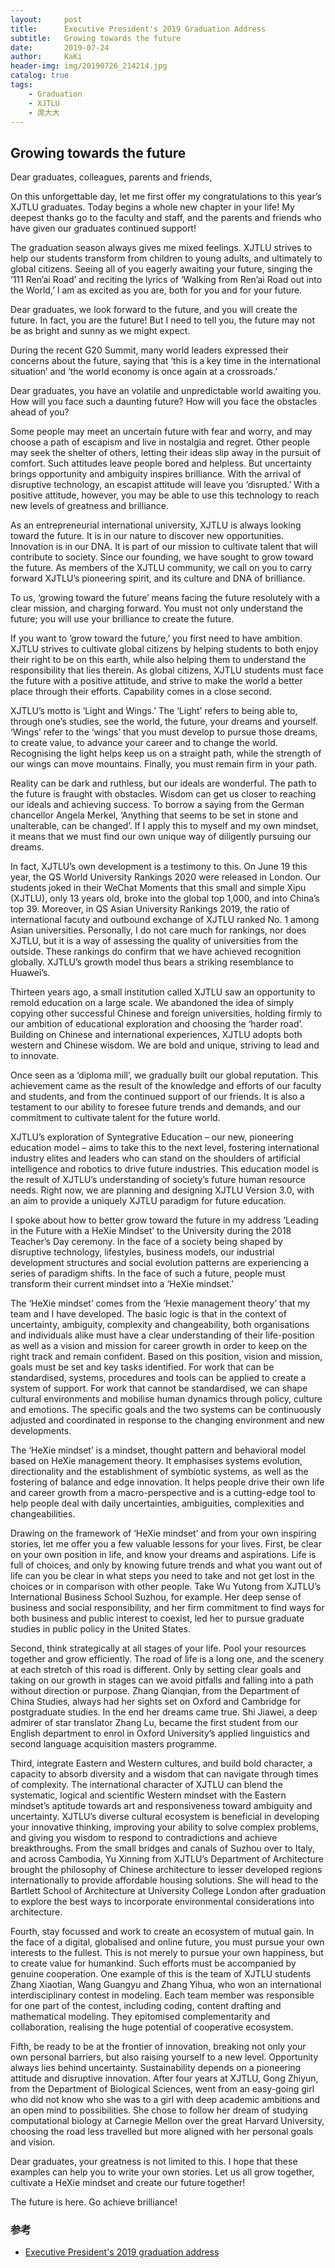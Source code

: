 ```yaml
---
layout:     post
title:      Executive President's 2019 Graduation Address
subtitle:   Growing towards the future
date:       2019-07-24
author:     KaKi
header-img: img/20190726_214214.jpg
catalog: true
tags:
    - Graduation
    - XJTLU
    - 席大大
---
```


## Growing towards the future


Dear graduates, colleagues, parents and friends,

On this unforgettable day, let me first offer my congratulations to this year’s XJTLU graduates. Today begins a whole new chapter in your life! My deepest thanks go to the faculty and staff, and the parents and friends who have given our graduates continued support!


The graduation season always gives me mixed feelings. XJTLU strives to help our students transform from children to young adults, and ultimately to global citizens. Seeing all of you eagerly awaiting your future, singing the ‘111 Ren’ai Road’ and reciting the lyrics of ‘Walking from Ren’ai Road out into the World,’ I am as excited as you are, both for you and for your future.

Dear graduates, we look forward to the future, and you will create the future. In fact, you are the future! But I need to tell you, the future may not be as bright and sunny as we might expect.

During the recent G20 Summit, many world leaders expressed their concerns about the future, saying that ‘this is a key time in the international situation’ and ‘the world economy is once again at a crossroads.’

Dear graduates, you have an volatile and unpredictable world awaiting you. How will you face such a daunting future? How will you face the obstacles ahead of you?

Some people may meet an uncertain future with fear and worry, and may choose a path of escapism and live in nostalgia and regret. Other people may seek the shelter of others, letting their ideas slip away in the pursuit of comfort. Such attitudes leave people bored and helpless. But uncertainty brings opportunity and ambiguity inspires brilliance. With the arrival of disruptive technology, an escapist attitude will leave you ‘disrupted.’ With a positive attitude, however, you may be able to use this technology to reach new levels of greatness and brilliance.

As an entrepreneurial international university, XJTLU is always looking toward the future. It is in our nature to discover new opportunities. Innovation is in our DNA. It is part of our mission to cultivate talent that will contribute to society. Since our founding, we have sought to grow toward the future. As members of the XJTLU community, we call on you to carry forward XJTLU’s pioneering spirit, and its culture and DNA of brilliance.

To us, ‘growing toward the future’ means facing the future resolutely with a clear mission, and charging forward. You must not only understand the future; you will use your brilliance to create the future.

If you want to ‘grow toward the future,’ you first need to have ambition. XJTLU strives to cultivate global citizens by helping students to both enjoy their right to be on this earth, while also helping them to understand the responsibility that lies therein. As global citizens, XJTLU students must face the future with a positive attitude, and strive to make the world a better place through their efforts. Capability comes in a close second.

XJTLU’s motto is ‘Light and Wings.’ The ‘Light’ refers to being able to, through one’s studies, see the world, the future, your dreams and yourself. ‘Wings’ refer to the ‘wings’ that you must develop to pursue those dreams, to create value, to advance your career and to change the world. Recognising the light helps keep us on a straight path, while the strength of our wings can move mountains. Finally, you must remain firm in your path.

Reality can be dark and ruthless, but our ideals are wonderful. The path to the future is fraught with obstacles. Wisdom can get us closer to reaching our ideals and achieving success. To borrow a saying from the German chancellor Angela Merkel, ‘Anything that seems to be set in stone and unalterable, can be changed’. If I apply this to myself and my own mindset, it means that we must find our own unique way of diligently pursuing our dreams.

In fact, XJTLU’s own development is a testimony to this. On June 19 this year, the QS World University Rankings 2020 were released in London. Our students joked in their WeChat Moments that this small and simple Xipu (XJTLU), only 13 years old, broke into the global top 1,000, and into China’s top 39. Moreover, in QS Asian University Rankings 2019, the ratio of international facuty and outbound exchange of XJTLU ranked No. 1 among Asian universities. Personally, I do not care much for rankings, nor does XJTLU, but it is a way of assessing the quality of universities from the outside. These rankings do confirm that we have achieved recognition globally. XJTLU’s growth model thus bears a striking resemblance to Huawei’s.

Thirteen years ago, a small institution called XJTLU saw an opportunity to remold education on a large scale. We abandoned the idea of simply copying other successful Chinese and foreign universities, holding firmly to our ambition of educational exploration and choosing the ‘harder road’. Building on Chinese and international experiences, XJTLU adopts both western and Chinese wisdom. We are bold and unique, striving to lead and to innovate.

Once seen as a ‘diploma mill’, we gradually built our global reputation. This achievement came as the result of the knowledge and efforts of our faculty and students, and from the continued support of our friends. It is also a testament to our ability to foresee future trends and demands, and our commitment to cultivate talent for the future world.

XJTLU’s exploration of Syntegrative Education – our new, pioneering education model – aims to take this to the next level, fostering international industry elites and leaders who can stand on the shoulders of artificial intelligence and robotics to drive future industries. This education model is the result of XJTLU’s understanding of society’s future human resource needs. Right now, we are planning and designing XJTLU Version 3.0, with an aim to provide a uniquely XJTLU paradigm for future education.

I spoke about how to better grow toward the future in my address ‘Leading in the Future with a HeXie Mindset’ to the University during the 2018 Teacher’s Day ceremony. In the face of a society being shaped by disruptive technology, lifestyles, business models, our industrial development structures and social evolution patterns are experiencing a series of paradigm shifts. In the face of such a future, people must transform their current mindset into a ‘HeXie mindset.’

The ‘HeXie mindset’ comes from the ‘Hexie management theory’ that my team and I have developed. The basic logic is that in the context of uncertainty, ambiguity, complexity and changeability, both organisations and individuals alike must have a clear understanding of their life-position as well as a vision and mission for career growth in order to keep on the right track and remain confident. Based on this position, vision and mission, goals must be set and key tasks identified. For work that can be standardised, systems, procedures and tools can be applied to create a system of support. For work that cannot be standardised, we can shape cultural environments and mobilise human dynamics through policy, culture and emotions. The specific goals and the two systems can be continuously adjusted and coordinated in response to the changing environment and new developments.

The ‘HeXie mindset’ is a mindset, thought pattern and behavioral model based on HeXie management theory. It emphasises systems evolution, directionality and the establishment of symbiotic systems, as well as the fostering of balance and edge innovation. It helps people drive their own life and career growth from a macro-perspective and is a cutting-edge tool to help people deal with daily uncertainties, ambiguities, complexities and changeabilities.

Drawing on the framework of ‘HeXie mindset’ and from your own inspiring stories, let me offer you a few valuable lessons for your lives.
First, be clear on your own position in life, and know your dreams and aspirations. Life is full of choices, and only by knowing future trends and what you want out of life can you be clear in what steps you need to take and not get lost in the choices or in comparison with other people. Take Wu Yutong from XJTLU’s International Business School Suzhou, for example. Her deep sense of business and social responsibility, and her firm commitment to find ways for both business and public interest to coexist, led her to pursue graduate studies in public policy in the United States.

Second, think strategically at all stages of your life. Pool your resources together and grow efficiently. The road of life is a long one, and the scenery at each stretch of this road is different. Only by setting clear goals and taking on our growth in stages can we avoid pitfalls and falling into a path without direction or purpose. Zhang Qianqian, from the Department of China Studies, always had her sights set on Oxford and Cambridge for postgraduate studies. In the end her dreams came true. Shi Jiawei, a deep admirer of star translator Zhang Lu, became the first student from our English department to enrol in Oxford University’s applied linguistics and second language acquisition masters programme.

Third, integrate Eastern and Western cultures, and build bold character, a capacity to absorb diversity and a wisdom that can navigate through times of complexity. The international character of XJTLU can blend the systematic, logical and scientific Western mindset with the Eastern mindset’s aptitude towards art and responsiveness toward ambiguity and uncertainty. XJTLU’s diverse cultural ecosystem is beneficial in developing your innovative thinking, improving your ability to solve complex problems, and giving you wisdom to respond to contradictions and achieve breakthroughs. From the small bridges and canals of Suzhou over to Italy, and across Cambodia, Yu Xinning from XJTLU’s Department of Architecture brought the philosophy of Chinese architecture to lesser developed regions internationally to provide affordable housing solutions. She will head to the Bartlett School of Architecture at University College London after graduation to explore the best ways to incorporate environmental considerations into architecture.

Fourth, stay focussed and work to create an ecosystem of mutual gain. In the face of a digital, globalised and online future, you must pursue your own interests to the fullest. This is not merely to pursue your own happiness, but to create value for humankind. Such efforts must be accompanied by genuine cooperation. One example of this is the team of XJTLU students Zhang Xiaotian, Wang Guangyu and Zhang Yihua, who won an international interdisciplinary contest in modeling. Each team member was responsible for one part of the contest, including coding, content drafting and mathematical modeling. They epitomised complementarity and collaboration, realising the huge potential of cooperative ecosystem.

Fifth, be ready to be at the frontier of innovation, breaking not only your own personal barriers, but also raising yourself to a new level. Opportunity always lies behind uncertainty. Sustainability depends on a pioneering attitude and disruptive innovation. After four years at XJTLU, Gong Zhiyun, from the Department of Biological Sciences, went from an easy-going girl who did not know who she was to a girl with deep academic ambitions and an open mind to possibilities. She chose to follow her dream of studying computational biology at Carnegie Mellon over the great Harvard University, choosing the road less travelled but more aligned with her personal goals and vision.

Dear graduates, your greatness is not limited to this. I hope that these examples can help you to write your own stories. Let us all grow together, cultivate a HeXie mindset and create our future together!

The future is here. Go achieve brilliance!

### 参考

- [Executive President's 2019 graduation address](https://www.xjtlu.edu.cn/en/news/2019/july/%E2%80%8Bprofessor-xi%E2%80%98s-speech-2019-translations-pending)


